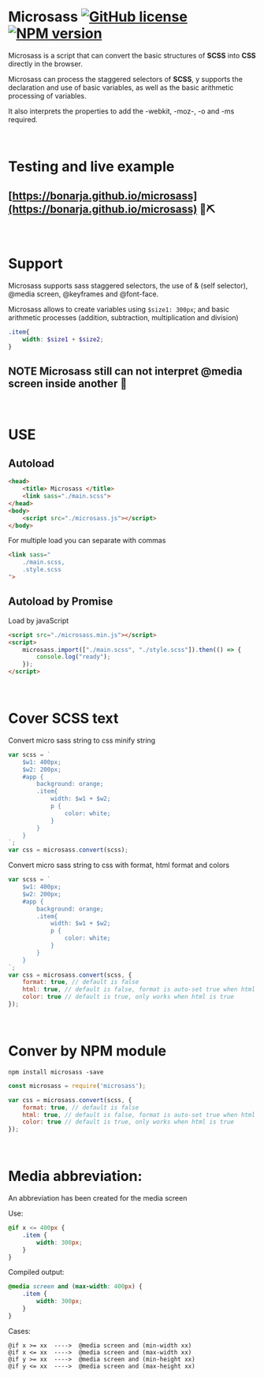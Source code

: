 # Microsass [![GitHub license](https://img.shields.io/badge/license-MIT-blue.svg)](https://github.com/bonarja/microsass/blob/master/LICENSE) [![NPM version](https://img.shields.io/npm/v/microsass.svg)](https://www.npmjs.com/package/microsass) 

Microsass is a script that can convert the basic structures of **SCSS** into **CSS** directly in the browser.

Microsass can process the staggered selectors of **SCSS**, y supports the declaration and use of basic variables, as well as the basic arithmetic processing of variables.

It also interprets the properties to add the -webkit, -moz-, -o and -ms required.

<br>

# Testing and live example

## [https://bonarja.github.io/microsass](https://bonarja.github.io/microsass) 🔨⛏


<br/>

# Support

Microsass supports sass staggered selectors, the use of & (self selector), @media screen, @keyframes and @font-face. 

Microsass allows to create variables using `$size1: 300px`; and basic arithmetic processes (addition, subtraction, multiplication and division)
```scss
.item{
    width: $size1 + $size2;
}
```
## NOTE Microsass still can not interpret @media screen inside another 🙁
<br/>

# USE

## Autoload

```html
<head>
    <title> Microsass </title>
    <link sass="./main.scss">
</head>
<body>
    <script src="./microsass.js"></script>
</body>
```

For multiple load you can separate with commas

```html
<link sass="
    ./main.scss,
    .style.scss
">
```

## Autoload by Promise

Load by javaScript

```html
<script src="./microsass.min.js"></script>
<script>
    microsass.import(["./main.scss", "./style.scss"]).then(() => {
        console.log("ready");
    });
</script>
```

<br>

# Cover SCSS text

Convert micro sass string to css minify string

```javascript
var scss = `
    $w1: 400px;
    $w2: 200px;
    #app {
        background: orange;
        .item{
            width: $w1 + $w2;
            p {
                color: white;
            }
        }
    }
`;
var css = microsass.convert(scss);
```
Convert micro sass string to css with format, html format and colors
```javascript
var scss = `
    $w1: 400px;
    $w2: 200px;
    #app {
        background: orange;
        .item{
            width: $w1 + $w2;
            p {
                color: white;
            }
        }
    }
`;
var css = microsass.convert(scss, {
    format: true, // default is false
    html: true, // default is false, format is auto-set true when html is true
    color: true // default is true, only works when html is true
});
```

<br>

# Conver by NPM module

`npm install microsass -save`

```js
const microsass = require('microsass');

var css = microsass.convert(scss, {
    format: true, // default is false
    html: true, // default is false, format is auto-set true when html is true
    color: true // default is true, only works when html is true
});
```

<br>

# Media abbreviation:

An abbreviation has been created for the media screen

Use:

```scss
@if x <= 400px {
    .item {
        width: 300px;
    }
}
```

Compiled output:

```css
@media screen and (max-width: 400px) {
    .item {
        width: 300px;
    }
}
```

Cases:

```
@if x >= xx  ---->  @media screen and (min-width xx)
@if x <= xx  ---->  @media screen and (max-width xx)
@if y >= xx  ---->  @media screen and (min-height xx)
@if y <= xx  ---->  @media screen and (max-height xx)
```

